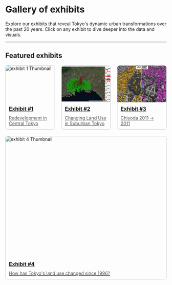 # Gallery of exhibits

Explore our exhibits that reveal Tokyo's dynamic urban transformations over the past 20 years. Click on any exhibit to dive deeper into the data and visuals.

---

## Featured exhibits
<div class="gallery-grid">
	<div class="gallery-card">
		<a href="exhibit1" title="Explore Redevelopment in Central Tokyo">
			<div class="image-container">
				<img src="../images/tokyo story.gif" alt="exhibit 1 Thumbnail">
			</div>
			<h3>Exhibit #1</h3>
			<p>Redevelopment in Central Tokyo</p>
		</a>
	</div>
	<div class="gallery-card">
		<a href="exhibit2" title="Discover Changing Land Use in Suburban Tokyo">
			<div class="image-container">
				<img src="../images/buildinguse.jpg" alt="exhibit 2 Thumbnail">
			</div>
			<h3>Exhibit #2</h3>
			<p>Changing Land Use in Suburban Tokyo</p>
		</a>
	</div>
	<div class="gallery-card">
		<a href="exhibit3" title="View Economic Projections of Urban Spaces">
			<div class="image-container">
				<img src="../images/swipe.png" alt="exhibit 3 Thumbnail">
			</div>
			<h3>Exhibit #3</h3>
			<p>Chiyoda 2011 -> 2011</p>
		</a>
	</div>
	<div class="gallery-card">
		<a href="exhibit4" title="How has Tokyo's land use changed since 1996?">
			<div class="image-container">
				<img src="../images/areause.gif" alt="exhibit 4 Thumbnail">
			</div>
			<h3>Exhibit #4</h3>
			<p>How has Tokyo's land use changed since 1996?</p>
		</a>
	</div>
</div>

<style>
	.gallery-grid {
		display: flex;
		flex-wrap: wrap;
		gap: 20px;
	}
	.gallery-card {
		flex: 1 1 calc(33.333% - 20px);
		box-sizing: border-box;
		border: 1px solid #ccc;
		border-radius: 8px;
		overflow: hidden;
		transition: transform 0.3s, box-shadow 0.3s;
	}
	.gallery-card:hover {
		transform: scale(1.05);
		box-shadow: 0 4px 8px rgba(0, 0, 0, 0.2);
	}
	.image-container {
		width: 100%;
		padding-top: 75%; /* 4:3 Aspect Ratio */
		position: relative;
	}
	.image-container img {
		position: absolute;
		top: 0;
		left: 0;
		width: 100%;
		height: 100%;
		object-fit: cover;
		transition: transform 0.3s;
		image-rendering: -webkit-optimize-contrast; /* For webkit (Chrome, Safari) */
		image-rendering: crisp-edges; /* For Firefox */
		image-rendering: pixelated; /* For future browsers */
	}

	img {
	image-rendering: auto; /* Use browser's default smooth scaling */
	-ms-interpolation-mode: bicubic; /* Smooth scaling for older IE browsers */
	}
	.image-container:hover img {
		transform: scale(1.2);
	}
	.gallery-card h3 {
		margin: 10px;
	}
	.gallery-card p {
		margin: 10px;
		color: #555;
	}
</style>
